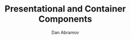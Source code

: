---
sections:
  - reactjs
link: 'https://medium.com/@dan_abramov/smart-and-dumb-components-7ca2f9a7c7d0'
title: 'Presentational and Container Components'
author: 'Dan Abramov'
publishedAt: 2015-03-23T00:00:00.000Z
type:
  - article
topics:
  - react_patterns
suggestedBy:
  - andreamangano
createdAt: 2018-03-09T01:29:15.160Z
reference: aHR0cHM6Ly9tZWRpdW0uY29tL0BkYW5fYWJyYW1vdi9zbWFydC1hbmQtZHVtYi1jb21wb25lbnRzLTdjYTJmOWE3YzdkMA
slug: presentational-and-container-components-by-dan-abramov
---